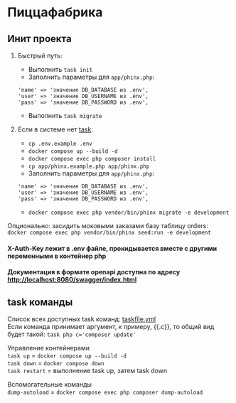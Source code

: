 # Пиццафабрика

## Инит проекта

1. Быстрый путь:
    - Выполнить `task init`
    - Заполнить параметры для `app/phinx.php`:
   ```
   'name' => 'значение DB_DATABASE из .env',
   'user' => 'значение DB_USERNAME из .env',
   'pass' => 'значение DB_PASSWORD из .env',
   ```
    - Выполнить `task migrate`

2. Если в системе нет [task](https://taskfile.dev/):
    - `cp .env.example .env`
    - `docker compose up --build -d`
    - `docker compose exec php composer install`
    - `cp app/phinx.example.php app/phinx.php`
    - Заполнить параметры для `app/phinx.php`:
   ```
   'name' => 'значение DB_DATABASE из .env',
   'user' => 'значение DB_USERNAME из .env',
   'pass' => 'значение DB_PASSWORD из .env',
   ```
    - `docker compose exec php vendor/bin/phinx migrate -e development`

Опционально: засидить моковыми заказами базу таблицу orders:  
`docker compose exec php vendor/bin/phinx seed:run -e development`

#### X-Auth-Key лежит в .env файле, прокидывается вместе с другими переменными в контейнер php  
#### Документация в формате openapi доступна по адресу [http://localhost:8080/swagger/index.html](http://localhost:8080/swagger/index.html)

## task команды
Список всех доступных task команд: [taskfile.yml](taskfile.yml)  
Если команда принимает аргумент, к примеру, {{.c}}, то общий вид будет такой: `task php c='composer update'`

Управление контейнерами  
`task up` = `docker compose up --build -d`  
`task down` = `docker compose down`  
`task restart` = выполнение task up, затем task down

Вспомогательные команды  
`dump-autoload` = `docker compose exec php composer dump-autoload`
